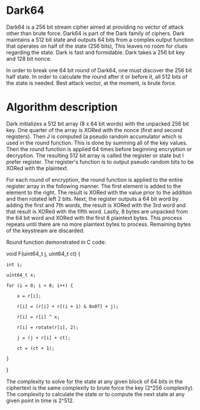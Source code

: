 # Dark64

Dark64 is a 256 bit stream cipher aimed at providing no vector of attack other than brute force.  Dark64 is part of the Dark family of ciphers.  Dark maintains a 512 bit state and outputs 64 bits from a complex output function that operates on half of the state (256 bits),  This leaves no room for clues regarding the state.  Dark is fast and formidable.  Dark takes a 256 bit key and 128 bit nonce.

In order to break one 64 bit round of Dark64, one must discover the 256 bit half state.  In order to calculate the round after it or before it, all 512 bits of the state is needed.  Best attack vector, at the moment, is brute force.

# Algorithm description

Dark initializes a 512 bit array (8 x 64 bit words) with the unpacked 256 bit key.  One quarter of the array is XORed with the nonce (first and second registers).  Then J is computed (a pseudo random accumulator which is used in the round function.  This is done by summing all of the key values. Then the round function is applied 64 times before beginning encryption or decryption.  The resulting 512 bit array is called the register or state but I prefer register.  The register's function is to output pseudo random bits to be XORed with the plaintext.

For each round of encryption, the round function is applied to the entire register array in the following manner.  The first element is added to the element to the right.  The result is XORed with the value prior to the addition and then rotated left 2 bits.  Next, the register outputs a 64 bit word by adding the first and 7th words, the result is XORed with the 3rd word and that result is XORed with the fifth word.  Lastly, 8 bytes are unpacked from the 64 bit word and XORed with the first 8 plaintext bytes.  This process repeats until there are no more plaintext bytes to process.  Remaining bytes of the keystream are discarded.

Round function demonstrated in C code:

void F(uint64_t j, uint64_t ct) {

    int i;

    uint64_t x;

    for (i = 0; i < 8; i++) {

        x = r[i];

        r[i] = (r[i] + r[(i + 1) & 0x07] + j);

        r[i] = r[i] ^ x;

        r[i] = rotate(r[i], 2);

        j = (j + r[i] + ct);

        ct = (ct + 1);

    }

}

The complexity to solve for the state at any given block of 64 bits in the ciphertext is the same complexity to brute force the key (2^256 complexity).  The complexity to calculate the state or to compute the next state at any given point in time is 2^512.
